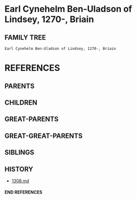 # Earl Cynehelm Ben-Uladson of Lindsey, 1270-, Briain

## FAMILY TREE
```
Earl Cynehelm Ben-Uladson of Lindsey, 1270-, Briain
```


# REFERENCES

## PARENTS 

## CHILDREN 

## GREAT-PARENTS 

## GREAT-GREAT-PARENTS 
## SIBLINGS

 
## HISTORY
* [1308.md](../h/1309.md)

#### END REFERENCES
